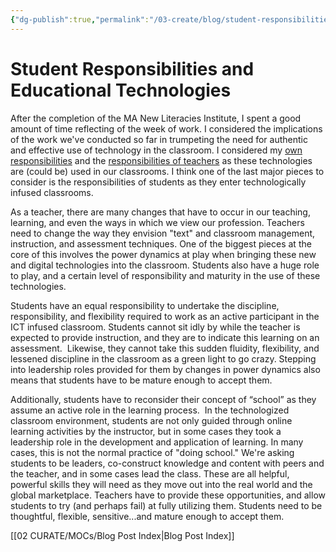 ```yaml
---
{"dg-publish":true,"permalink":"/03-create/blog/student-responsibilities-and-educational-technologies/","title":"Student Responsibilities and Educational Technologies","tags":["education","new-literacies","online-collaborative-inquiry","online-content-construction","online-reading-comprehension","technology"]}
---
```


# Student Responsibilities and Educational Technologies

After the completion of the MA New Literacies Institute, I spent a good amount of time reflecting of the week of work. I considered the implications of the work we've conducted so far in trumpeting the need for authentic and effective use of technology in the classroom. I considered my [own responsibilities](http://wiobyrne.blogspot.com/2012/08/responsibility-and-educational.html) and the [responsibilities of teachers](http://wiobyrne.blogspot.com/2012/08/teacher-responsibilities-educational.html) as these technologies are (could be) used in our classrooms. I think one of the last major pieces to consider is the responsibilities of students as they enter technologically infused classrooms.

As a teacher, there are many changes that have to occur in our teaching, learning, and even the ways in which we view our profession. Teachers need to change the way they envision "text" and classroom management, instruction, and assessment techniques. One of the biggest pieces at the core of this involves the power dynamics at play when bringing these new and digital technologies into the classroom. Students also have a huge role to play, and a certain level of responsibility and maturity in the use of these technologies.

Students have an equal responsibility to undertake the discipline, responsibility, and flexibility required to work as an active participant in the ICT infused classroom. Students cannot sit idly by while the teacher is expected to provide instruction, and they are to indicate this learning on an assessment.  Likewise, they cannot take this sudden fluidity, flexibility, and lessened discipline in the classroom as a green light to go crazy. Stepping into leadership roles provided for them by changes in power dynamics also means that students have to be mature enough to accept them.

Additionally, students have to reconsider their concept of “school” as they assume an active role in the learning process.  In the technologized classroom environment, students are not only guided through online learning activities by the instructor, but in some cases they took a leadership role in the development and application of learning. In many cases, this is not the normal practice of "doing school." We're asking students to be leaders, co-construct knowledge and content with peers and the teacher, and in some cases lead the class. These are all helpful, powerful skills they will need as they move out into the real world and the global marketplace. Teachers have to provide these opportunities, and allow students to try (and perhaps fail) at fully utilizing them. Students need to be thoughtful, flexible, sensitive...and mature enough to accept them.

[[02 CURATE/MOCs/Blog Post Index\|Blog Post Index]]